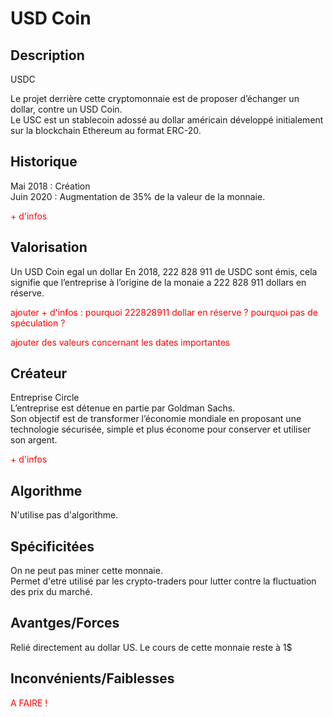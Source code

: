 <h1>USD Coin</h1>

<h2>Description</h2>
USDC

<p>
Le projet derrière cette cryptomonnaie est de proposer d’échanger un dollar, contre un USD Coin.<br>
Le USC est un stablecoin adossé au dollar américain développé initialement sur la blockchain Ethereum au format ERC-20.<br>
</p>


<h2>Historique</h2>

<p>
Mai 2018 : Création<br>
Juin 2020 : Augmentation de 35% de la valeur de la monnaie.

</p>

<p style="color: red">+ d'infos</p>


<h2>Valorisation</h2>

Un USD Coin egal un dollar
En 2018, 222 828 911 de USDC sont émis, cela signifie que l’entreprise à l’origine de la monaie a 222 828 911 dollars en réserve.

<p style="color: red">ajouter + d'infos : pourquoi 222828911 dollar en réserve ? pourquoi pas de spéculation ?</p>
<p style="color: red">ajouter des valeurs concernant les dates importantes</p>

<p></p>

<h2>Créateur</h2>

<p>Entreprise Circle <br>
L’entreprise est détenue en partie par Goldman Sachs. <br>
Son objectif est de transformer l’économie mondiale en proposant une technologie sécurisée, simple et plus économe pour conserver et utiliser son argent.
</p>

<p style="color: red">+ d'infos</p>

<h2>Algorithme</h2>

<p>
N'utilise pas d'algorithme.
</p>

<h2>Spécificitées</h2>

<p>
On ne peut pas miner cette monnaie.<br>
Permet d'etre utilisé par les crypto-traders pour lutter contre la fluctuation des prix du marché.
</p>

<h2>Avantges/Forces</h2>

<p>
Relié directement au dollar US.
Le cours de cette monnaie reste à 1$
</p>


<h2>Inconvénients/Faiblesses</h2>

<p>

</p>

<p style="color: red">A FAIRE !</p>